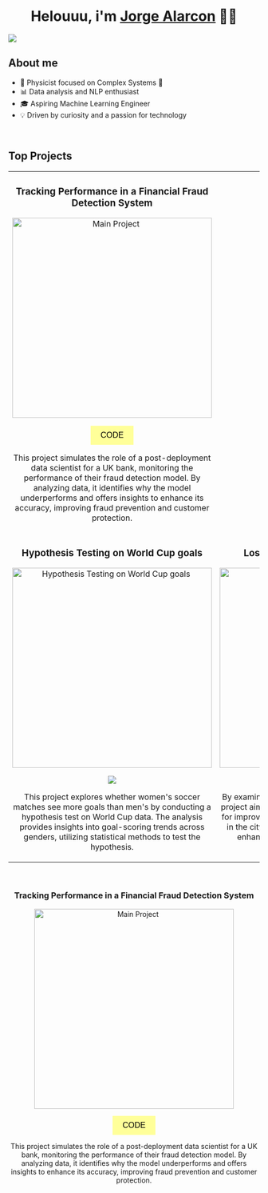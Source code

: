 <div align="center">
<h1 align="center">Helouuu, i'm <a href="www.linkedin.com/in/jorgealarconp">Jorge Alarcon</a> 🙋‍♂️</h1>
</div>
<img src="https://i.imgur.com/ZBhEqoj.png">

## About me
- 🚀 Physicist focused on Complex Systems 🚀
- 📊 Data analysis and NLP enthusiast
- 🎓 Aspiring Machine Learning Engineer
- 💡 Driven by curiosity and a passion for technology
<br>

## Top Projects
<table>
<tr>
<td width="50%">
<h3 align="center">Tracking Performance in a Financial Fraud Detection System</h3>
<div align="center">
<a href="https://github.com/jorgealarcon07/jorgealarcon07/blob/bba214d6b4d260b0c9110de7ac86c5cf9a65b055/Tracking%20Performance%20in%20a%20Financial%20Fraud%20Detection%20System/Monitoring_A_Detection_Model.ipynb" target="_blank">
<img src="https://i.imgur.com/yTjctmo.jpeg" width="400" alt="Main Project">
</a>
<p>
<a href="https://github.com/jorgealarcon07/jorgealarcon07/blob/bba214d6b4d260b0c9110de7ac86c5cf9a65b055/Tracking%20Performance%20in%20a%20Financial%20Fraud%20Detection%20System/Monitoring_A_Detection_Model.ipynb" target="_blank" style="text-decoration:none;">
<button style="background-color: #ff9; color: black; border: none; padding: 10px 20px; font-size: 16px; cursor: pointer;">
CODE
</button>
</a>
</p>
<p>
This project simulates the role of a post-deployment data scientist for a UK bank, monitoring the performance of their fraud detection model. By analyzing data, it identifies why the model underperforms and offers insights to enhance its accuracy, improving fraud prevention and customer protection.
</p>
</div>
</td>
</tr>
<tr>
<td width="50%">
<h3 align="center">Hypothesis Testing on World Cup goals</h3>
<div align="center">
<a href="https://github.com/jorgealarcon07/project1/blob/main/5_Hypothesis_testing.ipynb" target="_blank"><img src="https://i.imgur.com/vTTolEn.jpeg" width="400" alt="Hypothesis Testing on World Cup goals"></a>
<p>
<a href="https://github.com/jorgealarcon07/project1/blob/main/5_Hypothesis_testing.ipynb" target="_blank">
<img src="https://img.shields.io/badge/CÓDIGO-ff9?style=for-the-badge&logo=github&logoColor=black">
</a>
</p>
<p>This project explores whether women's soccer matches see more goals than men's by conducting a hypothesis test on World Cup data. The analysis provides insights into goal-scoring trends across genders, utilizing statistical methods to test the hypothesis.</p>
</div>
</td>
<td width="50%">
<h3 align="center">Los Angeles Crime Data Analysis</h3>
<div align="center">                                       
<a href="https://github.com/jorgealarcon07/project1/blob/main/4_crimes_los_angeles.ipynb" target="_blank"><img src="https://i.imgur.com/GgQBo3w.jpeg" width="400" alt="Los Angeles Crime Data Analysis"></a>
<p>
<a href="https://github.com/jorgealarcon07/project1/blob/main/4_crimes_los_angeles.ipynb" target="_blank">
<img src="https://img.shields.io/badge/C%C3%93DIGO-80ffaa?style=for-the-badge&logo=github&logoColor=black">
</a>
</p>
<p>By examining patterns and trends in crime data, this project aims to provide actionable recommendations for improving crime prevention and response efforts in the city. The goal is to leverage data insights to enhance public safety and effectively target resources in Los Angeles.</p>
</div>                                                             
</table>                                                                                 
</div>
<br>
</td>  
<tr>
<td width="50%">
<h3 align="center">Tracking Performance in a Financial Fraud Detection System</h3>
<div align="center">
<a href="https://github.com/jorgealarcon07/jorgealarcon07/blob/bba214d6b4d260b0c9110de7ac86c5cf9a65b055/Tracking%20Performance%20in%20a%20Financial%20Fraud%20Detection%20System/Monitoring_A_Detection_Model.ipynb" target="_blank">
<img src="https://i.imgur.com/yTjctmo.jpeg" width="400" alt="Main Project">
</a>
<p>
<a href="https://github.com/jorgealarcon07/jorgealarcon07/blob/bba214d6b4d260b0c9110de7ac86c5cf9a65b055/Tracking%20Performance%20in%20a%20Financial%20Fraud%20Detection%20System/Monitoring_A_Detection_Model.ipynb" target="_blank" style="text-decoration:none;">
<button style="background-color: #ff9; color: black; border: none; padding: 10px 20px; font-size: 16px; cursor: pointer;">
CODE
</button>
</a>
</p>
<p>
This project simulates the role of a post-deployment data scientist for a UK bank, monitoring the performance of their fraud detection model. By analyzing data, it identifies why the model underperforms and offers insights to enhance its accuracy, improving fraud prevention and customer protection.
</p>
</div>
</td>
</tr>
</table>                                                                                 
</div>
<br>
